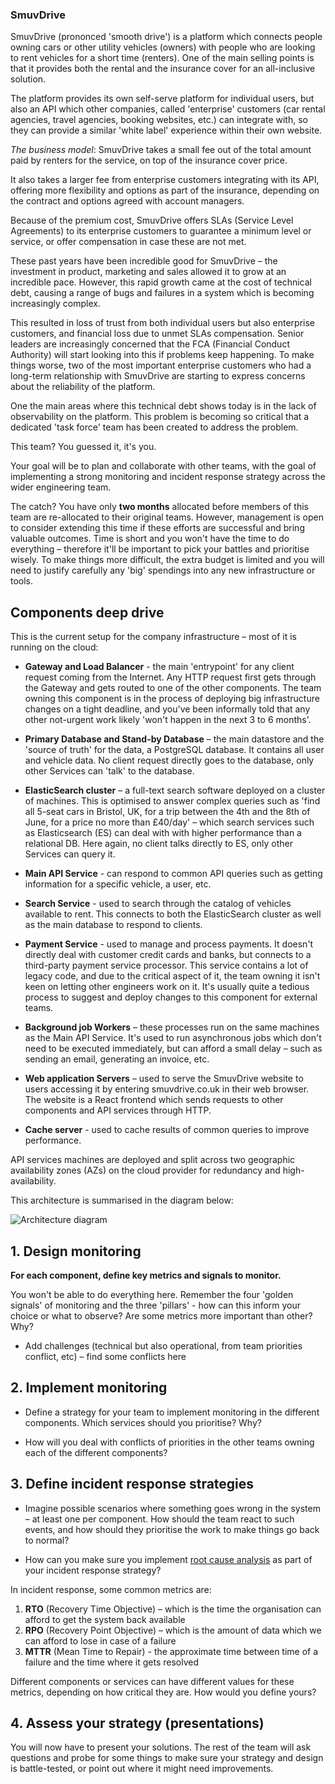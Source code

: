 ### SmuvDrive

SmuvDrive (prononced 'smooth drive') is a platform which connects people owning
cars or other utility vehicles (owners) with people who are looking to rent
vehicles for a short time (renters). One of the main selling points is that it
provides both the rental and the insurance cover for an all-inclusive solution.

The platform provides its own self-serve platform for individual users, but also
an API which other companies, called 'enterprise' customers (car rental
agencies, travel agencies, booking websites, etc.) can integrate with, so they
can provide a similar 'white label' experience within their own website.

*The business model*: SmuvDrive takes a small fee out of the total amount paid
by renters for the service, on top of the insurance cover price.

It also takes a larger fee from enterprise customers integrating with its API,
offering more flexibility and options as part of the insurance, depending on the
contract and options agreed with account managers.

Because of the premium cost, SmuvDrive offers SLAs (Service Level Agreements) to
its enterprise customers to guarantee a minimum level or service, or offer
compensation in case these are not met.

These past years have been incredible good for SmuvDrive – the investment in
product, marketing and sales allowed it to grow at an incredible pace. However,
this rapid growth came at the cost of technical debt, causing a range of bugs
and failures in a system which is becoming increasingly complex.

This resulted
in loss of trust from both individual users but also enterprise customers, and
financial loss due to unmet SLAs compensation. Senior leaders are increasingly
concerned that the FCA (Financial Conduct Authority) will start looking into
this if problems keep happening. To make things worse, two of the most important
enterprise customers who had a long-term relationship with SmuvDrive are
starting to express concerns about the reliability of the platform. 

One the main areas where this technical debt shows today is in the lack of
observability on the platform. This problem is becoming so critical that a
dedicated 'task force' team has been created to address the problem.

This team? You guessed it, it's you.

Your goal will be to plan and collaborate with other teams, with the goal of
implementing a strong monitoring and incident response strategy across the wider
engineering team.

The catch? You have only **two months** allocated before members of this team are 
re-allocated to their original teams. However, management is open to consider extending
this time if these efforts are successful and bring valuable outcomes. Time is short and 
you won't have the time to do everything – therefore it'll be important to pick your battles
and prioritise wisely. To make things more difficult, the extra budget is limited and you will
need to justify carefully any 'big' spendings into any new infrastructure or tools.

## Components deep drive

This is the current setup for the company infrastructure – most of it is running
on the cloud:

- **Gateway and Load Balancer** - the main 'entrypoint' for any client request
  coming from the Internet. Any HTTP request first gets through the Gateway and
  gets routed to one of the other components. The team owning this component is in the process of deploying big infrastructure changes on a tight deadline, and you've been informally told that any other not-urgent work likely 'won't happen in the next 3 to 6 months'.

- **Primary Database and Stand-by Database** – the main datastore and the
  'source of truth' for the data, a PostgreSQL database. It contains all user
  and vehicle data. No client request directly goes to the database, only other
  Services can 'talk' to the database. 
- **ElasticSearch cluster** – a full-text search software deployed on a cluster
  of machines. This is optimised to answer complex queries such as 'find all
  5-seat cars in Bristol, UK, for a trip between the 4th and the 8th of June,
  for a price no more than £40/day' – which search services such as
  Elasticsearch (ES) can deal with with higher performance than a relational DB.
  Here again, no client talks directly to ES, only other Services can query it.
- **Main API Service** - can respond to common API queries such as getting
  information for a specific vehicle, a user, etc.
- **Search Service** - used to search through the catalog of vehicles available
  to rent. This connects to both the ElasticSearch cluster as well as the main
  database to respond to clients.
- **Payment Service** - used to manage and process payments. It doesn't directly
  deal with customer credit cards and banks, but connects to a third-party
  payment service processor. This service contains a lot of legacy code, and due to the critical aspect of it, the team owning it isn't keen on letting other engineers work on it. It's usually quite a tedious process to suggest and deploy changes to this component for external teams.

- **Background job Workers** – these processes run on the same machines as the
  Main API Service. It's used to run asynchronous jobs which don't need to be
  executed immediately, but can afford a small delay – such as sending an email,
  generating an invoice, etc.
- **Web application Servers** – used to serve the SmuvDrive website to users
  accessing it by entering smuvdrive.co.uk in their web browser. The website is
  a React frontend which sends requests to other components and API services
  through HTTP.
- **Cache server** - used to cache results of common queries to improve
  performance.

API services machines are deployed and split across two geographic availability
zones (AZs) on the cloud provider for redundancy and high-availability.

This architecture is summarised in the diagram below:

![Architecture
diagram](https://eu-west-2.graphassets.com/AXI7KNWwuTwCtIHy5bFnWz/cmc4lcq3eg3eh07mhqdhfg82k)

## 1. Design monitoring 

**For each component, define key metrics and signals to monitor.**

You won't be able to do everything here. Remember the four 'golden signals' of
monitoring and the three 'pillars' - how can this inform your choice or what to
observe? Are some metrics more important than other? Why?

- Add challenges (technical but also operational, from team priorities conflict,
  etc) – find some conflicts here

## 2. Implement monitoring

- Define a strategy for your team to implement monitoring in the different components. Which services should you prioritise? Why?

- How will you deal with conflicts of priorities in the other teams owning each of the different components?

## 3. Define incident response strategies

- Imagine possible scenarios where something goes wrong in the system – at least
  one per component. How should the team react to such events, and how should
  they prioritise the work to make things go back to normal?

- How can you make sure you implement [root cause
  analysis](https://www.elastic.co/what-is/root-cause-analysis) as part of your
  incident response strategy?

In incident response, some common metrics are:
1. **RTO** (Recovery Time Objective) – which is the time the organisation can afford
   to get the system back available
2. **RPO** (Recovery Point Objective) – which is the amount of data which we can
   afford to lose in case of a failure
3. **MTTR** (Mean Time to Repair) - the approximate time between time of a failure
   and the time where it gets resolved

Different components or services can have different values for these metrics,
depending on how critical they are. How would you define yours?

## 4. Assess your strategy (presentations)

You will now have to present your solutions. The rest of the team will ask questions and probe for some things to make sure your strategy and design is battle-tested, or point out where it might need improvements.


